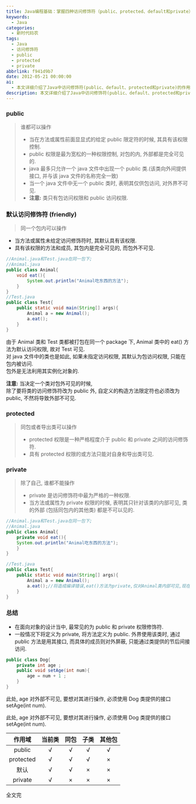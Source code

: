 ```yaml
---
title: Java编程基础：掌握四种访问修饰符（public、protected、default和private）
keywords:
  - Java
categories:
  - 新时代码农
tags:
  - Java
  - 访问修饰符
  - public
  - protected
  - private
abbrlink: f941d9b7
date: 2012-05-21 00:00:00
ai:
  - 本文详细介绍了Java中访问修饰符(public、default、protected和private)的作用及其在不同类之间的可见性。对于包内操作主要使用默认修饰符；public允许对任何位置都可见；protected权限介于public和private之间，只能被同一包内的类或子类访问；private则只限于类内部访问。通过示例代码展示了每种访问控制下的方法调用情况。
description: 本文详细介绍了Java中访问修饰符(public、default、protected和private)的作用及其在不同类之间的可见性。对于包内操作主要使用默认修饰符；public允许对任何位置都可见；protected权限介于public和private之间，只能被同一包内的类或子类访问；private则只限于类内部访问。通过示例代码展示了每种访问控制下的方法调用情况。
---
```


### public

> 谁都可以操作
>
> - 当在方法或属性前面显显式的给定 public 限定符的时候, 其具有该权限控制.
> - public 权限是最为宽松的一种权限控制, 对包的内, 外部都是完全可见的.
> - java 最多只允许一个 java 文件中出现一个 public 类.(该类向外间提供接口, 并与该 java 文件的名称完全一致)
> - 当一个 java 文件中无一个 public 类时, 表明其仅供包访问, 对外界不可见.
> - **注意:** 类只有包访问权限和 public 访问权限.

### 默认访问修饰符 (friendly)

> 同一个包内可以操作

- 当方法或属性未给定访问修饰符时, 其默认具有该权限.
- 具有该权限的方法和成员, 其包内是完全可见的, 而包外不可见.

```java
//Animal.java和Test.java在同一包下;
//Animal.java
public class Animal{
    void eat(){
        System.out.println("Animal吃东西的方法");
    }
}
//Test.java
public class Test{
    public static void main(String[] args){
        Animal a = new Animal();
        a.eat();
    }
}
```

由于 Animal 类和 Test 类都被打包在同一个 package 下, Animal 类中的 eat() 方法为默认访问权限, 故对 Test 可见.  
对 java 文件中的类也是如此, 如果未指定访问权限, 其默认为包访问权限, 只能在包内被访问.  
包外是无法利用其实例化对象的.

**注意:** 当决定一个类对包外可见的时候,  
除了要将类的访问修饰符改为 public 外, 自定义的构造方法限定符也必须改为 public, 不然将导致外部不可见.

### protected

> 同包或者导出类可以操作
>
> - protected 权限是一种严格程度介于 public 和 private 之间的访问修饰符.
> - 具有 protected 权限的或方法只能对自身和导出类可见.

### private

> 除了自己, 谁都不能操作
>
> - private 是访问修饰符中最为严格的一种权限.
> - 当方法或属性为 private 权限的时候, 表明其只针对该类的内部可见, 类的外部 (包括同包内的其他类) 都是不可以见的.

```java
//Animal.java和Test.java在同一包下;
//Animal.java
public class Animal{
    private void eat(){
    System.out.println("Animal吃东西的方法");
    }
}

//Test.java
public class Test{
    public static void main(String[] args){
        Animal a = new Animal();
        a.eat();//将造成编译错误,eat()方法为private,仅对Animal类内部可见,现在在Test类内部,所以不可见.
    }
}
```

### 总结

- 在面向对象的设计当中, 最常见的为 public 和 private 权限修饰符.
- 一般情况下将定义为 private, 将方法定义为 public. 外界使用该类时, 通过 public 方法是用其接口, 而具体的成员则对外屏蔽, 只能通过类提供的节后间接访问.

```java
public class Dog{
    private int age ;
    public void setAge(int num){
        age = num + 1 ;
    }
}
```

此处, age 对外部不可见, 要想对其进行操作, 必须使用 Dog 类提供的接口 setAge(int num).

此处, age 对外部不可见, 要想对其进行操作, 必须使用 Dog 类提供的接口 setAge(int num).

|  作用域   | 当前类 | 同包 | 子类 | 其他包 |
| :-------: | :----: | :--: | :--: | :----: |
|  public   |   √    |  √   |  √   |   √    |
| protected |   √    |  √   |  √   |   ×    |
|   默认    |   √    |  √   |  ×   |   ×    |
|  private  |   √    |  ×   |  ×   |   ×    |

全文完
